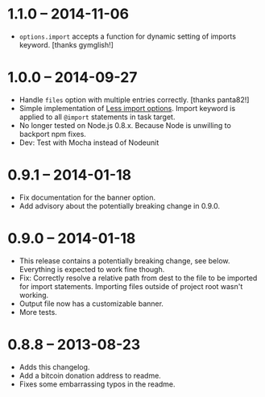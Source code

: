 # 1.1.0 – 2014-11-06

- `options.import` accepts a function for dynamic setting of imports keyword. [thanks gymglish!]

# 1.0.0 – 2014-09-27

- Handle `files` option with multiple entries correctly. [thanks panta82!]
- Simple implementation of [Less import options](https://github.com/MarcDiethelm/grunt-less-imports#options). Import keyword is applied to all `@import` statements in task target.
- No longer tested on Node.js 0.8.x. Because Node is unwilling to backport npm fixes.
- Dev: Test with Mocha instead of Nodeunit

# 0.9.1 – 2014-01-18

- Fix documentation for the banner option.
- Add advisory about the potentially breaking change in 0.9.0.

# 0.9.0 – 2014-01-18

- This release contains a potentially breaking change, see below. Everything is expected to work fine though.
- Fix: Correctly resolve a relative path from dest to the file to be imported for import statements. Importing files outside of project root wasn't working.
- Output file now has a customizable banner.
- More tests.

# 0.8.8 – 2013-08-23

- Adds this changelog.
- Add a bitcoin donation address to readme.
- Fixes some embarrassing typos in the readme.
